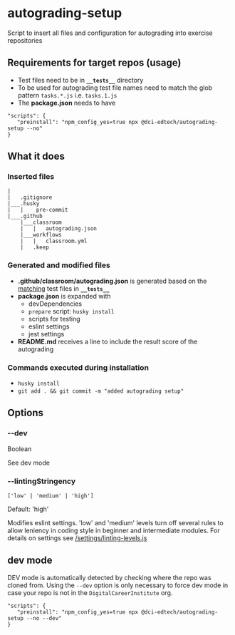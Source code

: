 # autograding-setup
Script to insert all files and configuration for autograding into exercise repositories
## Requirements for target repos (usage)
- Test files need to be in **`__tests__`** directory
- To be used for autograding test file names need to match the glob pattern `tasks.*.js` i.e. `tasks.1.js`
- The **package.json** needs to have
```
"scripts": {
   "preinstall": "npm_config_yes=true npx @dci-edtech/autograding-setup --no"
}
```
## What it does
### Inserted files
```
|
|   .gitignore
|___.husky
|   |    pre-commit
|___.github
    |___classroom
    |   |   autograding.json
    |___workflows
    |   |   classroom.yml
    |   .keep
```
### Generated and modified files
- **.github/classroom/autograding.json** is generated based on the [matching](#requirements-for-target-repos) test files in **`__tests__`**
- **package.json** is expanded with
  - devDependencies
  - `prepare` script: `husky install`
  - scripts for testing
  - eslint settings
  - jest settings
- **README.md** receives a line to include the result score of the autograding
### Commands executed during installation
- `husky install`
- `git add . && git commit -m "added autograding setup"`

## Options
### --dev
Boolean

See dev mode

### --lintingStringency
```['low' | 'medium' | 'high']```

Default: 'high'

Modifies eslint settings. 'low' and 'medium' levels turn off several rules to allow leniency in coding style in beginner and intermediate modules. For details on settings see [/settings/linting-levels.js](/settings/linting-levels.js)

## dev mode
DEV mode is automatically detected by checking where the repo was cloned from. Using the `--dev` option is only necessary to force dev mode in case your repo is not in the `DigitalCareerInstitute` org.
```
"scripts": {
   "preinstall": "npm_config_yes=true npx @dci-edtech/autograding-setup --no --dev"
}
```

